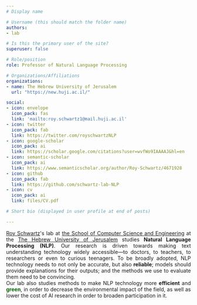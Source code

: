 ```yaml
---
# Display name

# Username (this should match the folder name)
authors:
- lab

# Is this the primary user of the site?
superuser: false

# Role/position
role: Professor of Natural Language Processing

# Organizations/Affiliations
organizations:
- name: The Hebrew University of Jerusalem
  url: "https://new.huji.ac.il/"

social:
- icon: envelope
  icon_pack: fas
  link: 'mailto:roy.schwartz1@mail.huji.ac.il'
- icon: twitter
  icon_pack: fab
  link: https://twitter.com/royschwartzNLP
- icon: google-scholar
  icon_pack: ai
  link: https://scholar.google.com/citations?user=wvfWo9IAAAAJ&hl=en
- icon: semantic-scholar
  icon_pack: ai
  link: https://www.semanticscholar.org/author/Roy-Schwartz/4671928
- icon: github
  icon_pack: fab
  link: https://github.com/schwartz-lab-NLP
- icon: cv
  icon_pack: ai
  link: files/CV.pdf

# Short bio (displayed in user profile at end of posts)

---
```

<div style='text-align:justify'>
<a href='author/roy-schwartz/'>Roy Schwartz</a>'s lab at <a href='http://www.cs.huji.ac.il' target="_blank" rel="noopener noreferrer">the School of Computer Science and Engineering</a> at the <a href='http://www.huji.ac.il/' target="_blank" rel="noopener noreferrer">The Hebrew University of Jerusalem</a> studies <b>Natural Language Processing (NLP)</b>. Our research is driven towards making text understanding technology widely accessible—to doctors, to teachers, to researchers or even to curious teenagers. To be broadly adopted, NLP technology needs to not only be accurate, but also <b>reliable</b>; models should provide explanations for their outputs; and the methods we use to evaluate them need to be convincing. <br> Our lab also studies methods to make NLP technology more <b>efficient</b> and <span style='color:darkgreen'><b>green</b></span>, in order to decrease the environmental impact of the field, as well as lower the cost of AI research in order to broaden participation in it.
</div>

